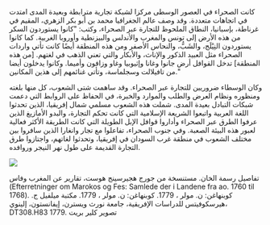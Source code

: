 كانت الصحراء في العصور الوسطى مركزا لشبكة تجارية مترابطة وبعيدة المدى امتدت في اتجاهات متعددة. وقد وصف عالم الجغرافيا محمد بن أبو بكر الزهري، المقيم في غرناطة، بإسبانيا، النطاق الملحوظ للتجارة عبر الصحراء، وكتب: "كانوا يستوردون السكر من هذه الأرض إلى تونس والمغرب والأندلس والبيزنطية وأوروبا الغربية. كما كانوا يستوردون النِيْلَج، والشَبُّ، والنحاس الأصفر ومن هذه المنطقة أيضًا كانت تأتي واردات الصحراء مثل العبيد الذكور والإناث، والأبكار والتي تعني الذهب في لغتهم. [من هذه المنطقة] تدخل القوافل أرض جانوا وغانا وإثيوبيا وغاو وزافون وأميما. وكانوا يدخلون أيضا من تافيلالت وسجلماسة، وتأتي غنائمهم إلى هذين المكانين."

وكان الوسطاء ضروريين للتجارة عبر الصحراء. وقد ساهمت شتى الشعوب، كل منها بلغته ومنظوره ونظام العرض والطلب والموارد والخبرة، في الحفاظ على الروابط التي دعمت شبكات التبادل بعيدة المدى. شملت هذه الشعوب مسلمي شمال إفريقيا، الذين تحدثوا اللغة العربية واتبعوا الشريعة الإسلامية التي كانت تحكم التجارة، والبدو الأمازيغ الذين عرفوا الطرق عبر الصحراء وأداروا قوافل الإبل الطويلة التي كانت الطريقة الأكثر فعالية لعبور هذه البيئة الصعبة. وفي جنوب الصحراء، تفاعلوا مع تجار وانغارا الذين سافروا بين مختلف الشعوب في منطقة غرب السودان في إفريقيا، وتحدثوا لغاتهم، واجتازوا طرق التجارة القديمة على طول نهر النيجر وروافده.

<img class="img-fluid text-centered" srcset="/img/tour/saharan-frontiers/saharan-frontiers-landing-page_300.png 300w, /img/tour/saharan-frontiers/saharan-frontiers-landing-page_800.png 800w" sizes="(max-width: 600px) 300px, 600px" src="/img/tour/saharan-frontiers/saharan-frontiers-landing-page_800.png">
<p class="small">
  تفاصيل رسمة الخان. مستنسخة من جورج هجيرسينج هوست، تقارير عن المغرب وفاس (Efterretninger om Marokos og Fes: Samlede der i Landene fra ao. 1760 til 1768). كوبنهاغن: ن. مولر ، 1779. كوبنهاغن: ن. مولر ، 1779. مكتبة ميلفيل ج. هيرسكوفيتس للدراسات الإفريقية، جامعة نورث ويسترن، إيفانستون، إلينوي، DT308.H83 1779. تصوير كلير بريت
</p>
